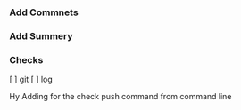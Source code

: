 ### Add Commnets
### Add Summery
### Checks
[ ] git
[ ] log

Hy  Adding for the check push command from command line

